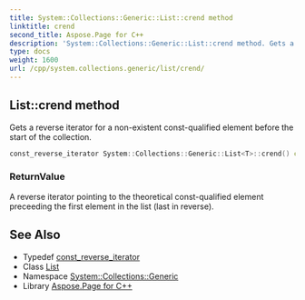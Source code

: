 ```yaml
---
title: System::Collections::Generic::List::crend method
linktitle: crend
second_title: Aspose.Page for C++
description: 'System::Collections::Generic::List::crend method. Gets a reverse iterator for a non-existent const-qualified element before the start of the collection in C++.'
type: docs
weight: 1600
url: /cpp/system.collections.generic/list/crend/
---
```

## List::crend method


Gets a reverse iterator for a non-existent const-qualified element before the start of the collection.

```cpp
const_reverse_iterator System::Collections::Generic::List<T>::crend() const noexcept
```


### ReturnValue

A reverse iterator pointing to the theoretical const-qualified element preceeding the first element in the list (last in reverse).

## See Also

* Typedef [const_reverse_iterator](../const_reverse_iterator/)
* Class [List](../)
* Namespace [System::Collections::Generic](../../)
* Library [Aspose.Page for C++](../../../)
